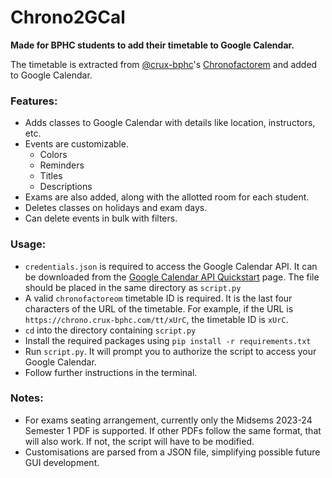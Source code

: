 # Chrono2GCal

<b>Made for BPHC students to add their timetable to Google Calendar.</b>

The timetable is extracted from [@crux-bphc](https://github.com/crux-bphc)'s [Chronofactorem](https://chrono.crux-bphc.com) and added to Google Calendar.

### Features:

- Adds classes to Google Calendar with details like location, instructors, etc.
- Events are customizable.
  - Colors
  - Reminders
  - Titles
  - Descriptions
- Exams are also added, along with the allotted room for each student.
- Deletes classes on holidays and exam days.
- Can delete events in bulk with filters.

### Usage:

- `credentials.json` is required to access the Google Calendar API. It can be downloaded from the [Google Calendar API Quickstart](https://developers.google.com/calendar/quickstart/python) page. The file should be placed in the same directory as `script.py`
- A valid `chronofactoreom` timetable ID is required. It is the last four characters of the URL of the timetable. For example, if the URL is `https://chrono.crux-bphc.com/tt/xUrC`, the timetable ID is `xUrC`.
- `cd` into the directory containing `script.py`
- Install the required packages using `pip install -r requirements.txt`
- Run `script.py`. It will prompt you to authorize the script to access your Google Calendar.
- Follow further instructions in the terminal.

### Notes:

- For exams seating arrangement, currently only the Midsems 2023-24 Semester 1 PDF is supported. If other PDFs follow the same format, that will also work. If not, the script will have to be modified.
- Customisations are parsed from a JSON file, simplifying possible future GUI development.
